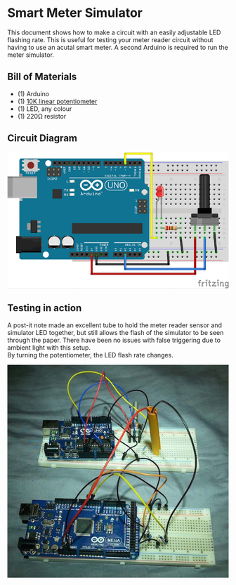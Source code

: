 # Smart Meter Simulator

This document shows how to make a circuit with an easily adjustable LED flashing rate. This is useful for testing your meter reader circuit without having to use an acutal smart meter. A second Arduino is required to run the meter simulator.


## Bill of Materials

* (1) Arduino
* (1) [10K linear potentiometer](https://www.adafruit.com/products/562)
* (1) LED, any colour
* (1) 220Ω resistor


## Circuit Diagram

![smart meter simulator circuit diagram](docs/images/smart-meter-simulator-circuit-diagram.png)


## Testing in action

A post-it note made an excellent tube to hold the meter reader sensor and simulator LED together, but still allows the flash of the simulator to be seen through the paper. There have been no issues with false triggering due to ambient light with this setup.  
By turning the potentiometer, the LED flash rate changes.

![testing the reader](docs/images/testing-the-reader.jpg)